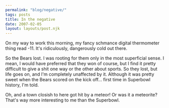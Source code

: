 ```yaml
---
permalink: "blog/negative/"
tags: posts
title: In the negative
date: 2007-02-05
layout: layouts/post.njk
---
```


On my way to work this morning, my fancy schmance digital thermometer thing read -11. It's ridiculously, dangerously cold out there. 

So the Bears lost. I was rooting for them only in the most superficial sense. I mean, I would have preferred that they won of course, but I find it pretty difficult to give a shit one way or the other about sports. So they lost, but life goes on, and I'm completely unaffected by it. Although it was pretty sweet when the Bears scored on the kick off... first time in Superbowl history, I'm told. 

Oh, and a town closish to here got hit by a meteor! Or was it a meteorite? That's way more interesting to me than the Superbowl.